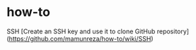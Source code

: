 # how-to

SSH
  [Create an SSH key and use it to clone GitHub repository] (https://github.com/mamunreza/how-to/wiki/SSH)
